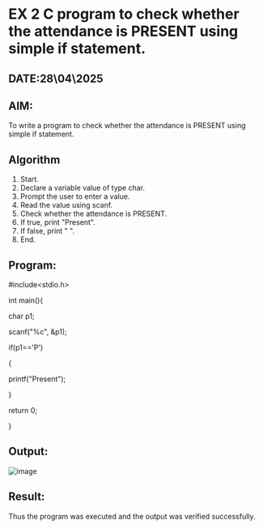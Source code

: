# EX 2 C program to check whether the attendance is PRESENT using simple if statement.
## DATE:28\04\2025
## AIM:
To write a program to check whether the attendance is PRESENT using simple if statement.

## Algorithm
1. Start. 
2. Declare a variable value of type char. 
3. Prompt the user to enter a value. 
4. Read the value using scanf. 
5. Check whether the attendance is PRESENT. 
6. If true, print "Present". 
7. If false, print " ". 
8. End.  

## Program:

#include<stdio.h>
 
int main(){ 

char p1; 

scanf("%c", &p1);
 
if(p1=='P') 

{ 

printf("Present"); 

} 

return 0; 

}

## Output:

![image](https://github.com/user-attachments/assets/c55b68e3-a4c1-4900-8b39-ad6bebe7a64b)

## Result:
Thus the program was executed and the output was verified successfully.
